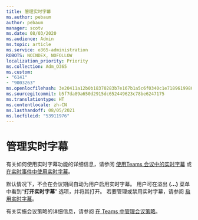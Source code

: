 ```yaml
---
title: 管理实时字幕
ms.author: pebaum
author: pebaum
manager: scotv
ms.date: 08/03/2020
ms.audience: Admin
ms.topic: article
ms.service: o365-administration
ROBOTS: NOINDEX, NOFOLLOW
localization_priority: Priority
ms.collection: Adm_O365
ms.custom:
- "6141"
- "9003263"
ms.openlocfilehash: 3e20411a12b0b18370283b7e167b1a5c6f0340c1e71896199805f0db6d0c0c6c
ms.sourcegitcommit: b5f7da89a650d2915dc652449623c78be6247175
ms.translationtype: HT
ms.contentlocale: zh-CN
ms.lasthandoff: 08/05/2021
ms.locfileid: "53911976"
---
```

# <a name="manage-live-captions"></a>管理实时字幕

有关如何使用实时字幕功能的详细信息，请参阅 [使用Teams 会议中的实时字幕](https://support.microsoft.com/office/use-live-captions-in-a-teams-meeting-4be2d304-f675-4b57-8347-cbd000a21260) 或 [在实时事件中使用实时字幕](https://support.microsoft.com/office/use-live-captions-in-a-live-event-1d6778d4-6c65-4189-ab13-e2d77beb9e2a)。  

默认情况下，不会在会议期间自动为用户启用实时字幕。 用户可在溢出 **(...)** 菜单中看到“**打开实时字幕**” 选项，并将其打开。 若要管理或禁用实时字幕，请参阅 [启用实时字幕](https://docs.microsoft.com/microsoftteams/meeting-policies-in-teams#enable-live-captions)。

有关实施会议策略的详细信息，请参阅 [在 Teams 中管理会议策略](https://docs.microsoft.com/microsoftteams/meeting-policies-in-teams)。